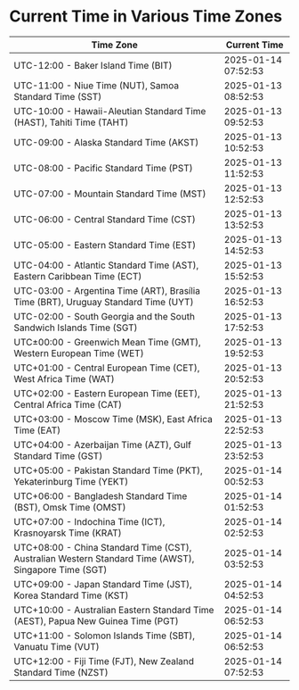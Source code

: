# Current Time in Various Time Zones

| Time Zone | Current Time |
|-----------|--------------|
| UTC-12:00 - Baker Island Time (BIT) | 2025-01-14 07:52:53 |
| UTC-11:00 - Niue Time (NUT), Samoa Standard Time (SST) | 2025-01-13 08:52:53 |
| UTC-10:00 - Hawaii-Aleutian Standard Time (HAST), Tahiti Time (TAHT) | 2025-01-13 09:52:53 |
| UTC-09:00 - Alaska Standard Time (AKST) | 2025-01-13 10:52:53 |
| UTC-08:00 - Pacific Standard Time (PST) | 2025-01-13 11:52:53 |
| UTC-07:00 - Mountain Standard Time (MST) | 2025-01-13 12:52:53 |
| UTC-06:00 - Central Standard Time (CST) | 2025-01-13 13:52:53 |
| UTC-05:00 - Eastern Standard Time (EST) | 2025-01-13 14:52:53 |
| UTC-04:00 - Atlantic Standard Time (AST), Eastern Caribbean Time (ECT) | 2025-01-13 15:52:53 |
| UTC-03:00 - Argentina Time (ART), Brasília Time (BRT), Uruguay Standard Time (UYT) | 2025-01-13 16:52:53 |
| UTC-02:00 - South Georgia and the South Sandwich Islands Time (SGT) | 2025-01-13 17:52:53 |
| UTC±00:00 - Greenwich Mean Time (GMT), Western European Time (WET) | 2025-01-13 19:52:53 |
| UTC+01:00 - Central European Time (CET), West Africa Time (WAT) | 2025-01-13 20:52:53 |
| UTC+02:00 - Eastern European Time (EET), Central Africa Time (CAT) | 2025-01-13 21:52:53 |
| UTC+03:00 - Moscow Time (MSK), East Africa Time (EAT) | 2025-01-13 22:52:53 |
| UTC+04:00 - Azerbaijan Time (AZT), Gulf Standard Time (GST) | 2025-01-13 23:52:53 |
| UTC+05:00 - Pakistan Standard Time (PKT), Yekaterinburg Time (YEKT) | 2025-01-14 00:52:53 |
| UTC+06:00 - Bangladesh Standard Time (BST), Omsk Time (OMST) | 2025-01-14 01:52:53 |
| UTC+07:00 - Indochina Time (ICT), Krasnoyarsk Time (KRAT) | 2025-01-14 02:52:53 |
| UTC+08:00 - China Standard Time (CST), Australian Western Standard Time (AWST), Singapore Time (SGT) | 2025-01-14 03:52:53 |
| UTC+09:00 - Japan Standard Time (JST), Korea Standard Time (KST) | 2025-01-14 04:52:53 |
| UTC+10:00 - Australian Eastern Standard Time (AEST), Papua New Guinea Time (PGT) | 2025-01-14 06:52:53 |
| UTC+11:00 - Solomon Islands Time (SBT), Vanuatu Time (VUT) | 2025-01-14 06:52:53 |
| UTC+12:00 - Fiji Time (FJT), New Zealand Standard Time (NZST) | 2025-01-14 07:52:53 |
